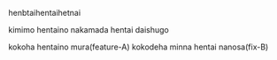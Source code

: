 henbtaihentaihetnai

kimimo hentaino nakamada
hentai daishugo


kokoha hentaino mura(feature-A)
kokodeha minna hentai nanosa(fix-B)

